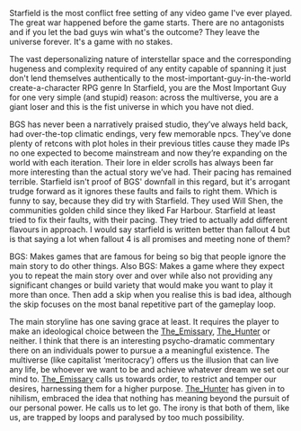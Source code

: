 Starfield is the most conflict free setting of any video game I've ever played. The great war happened before the game starts. There are no antagonists and if you let the bad guys win what's the outcome? They leave the universe forever. It's a game with no stakes.

The vast depersonalizing nature of interstellar space and the corresponding hugeness and complexity required of any entity capable of spanning it just don't lend themselves authentically to the most-important-guy-in-the-world create-a-character RPG genre
	In Starfield, you are the Most Important Guy for one very simple (and stupid) reason: across the multiverse, you are a giant loser and this is the fist universe in which you have not died.

BGS has never been a  narratively praised studio, they’ve always held back, had over-the-top climatic endings, very few memorable npcs. They’ve done plenty of retcons with plot holes in their previous titles cause they made IPs no one expected to become mainstream and now they’re expanding on the world with each iteration. Their lore in elder scrolls has always been far more interesting than the actual story we’ve had. Their pacing has remained terrible. 
	Starfield isn't proof of BGS' downfall in this regard, but it's arrogant trudge forward as it ignores these faults and fails to right them. Which is funny to say, because they did try with Starfield. They used Will Shen, the communities golden child since they liked Far Harbour.
		Starfield at least tried to fix their faults, with their pacing. They tried to actually add different flavours in approach. I would say starfield is written better than fallout 4 but is that saying a lot when fallout 4 is all promises and meeting none of them?

BGS: Makes games that are famous for being so big that people ignore the main story to do other things.
Also BGS: Makes a game where they expect you to repeat the main story over and over while also not providing any significant changes or build variety that would make you want to play it more than once.
		Then add a skip when you realise this is bad idea, although the skip focuses on the most banal repetitive part of the gameplay loop.

The main storyline has one saving grace at least. It requires the player to make an ideological choice between the [The_Emissary](The_Emissary.md), [The_Hunter](The_Hunter.md) or neither. 
I think that there is an interesting psycho-dramatic commentary there on an individuals power to pursue a a meaningful existence. 
The multiverse (like capitalist ‘meritocracy’) offers us the illusion that can live any life, be whoever we want to be and achieve whatever dream we set our mind to. [The_Emissary](The_Emissary.md) calls us towards order, to restrict and temper our desires, harnessing them for a higher purpose.
[The_Hunter](The_Hunter.md) has given in to nihilism, embraced the idea that nothing has meaning beyond the pursuit of our personal power. He calls us to let go. 
The irony is that both of them, like us, are trapped by loops and paralysed by too much possibility. 
